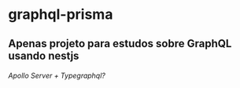 # graphql-prisma

## Apenas projeto para estudos sobre GraphQL usando nestjs

###### Apollo Server + Typegraphql?
